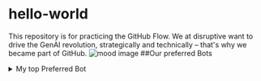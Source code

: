 # hello-world
This repository is for practicing the GitHub Flow.
We at disruptive want to drive the GenAI revolution, strategically and technically – that's why we became part of GitHub. 
<picture>
 <source media="(prefers-color-scheme: dark)" srcset="https://disruptive-muenchen.de/wp-content/uploads/2024/01/Disruptive_Blog_ChatGBT_4.jpg">
 <source media="(prefers-color-scheme: light)" srcset="https://disruptive-muenchen.de/wp-content/uploads/2024/01/Disruptive_Blog_ChatGBT_4.jpg">
 <img alt="mood image" src="https://disruptive-muenchen.de/wp-content/uploads/2024/01/Disruptive_Blog_ChatGBT_4.jpg">
</picture>
##Our preferred Bots
<details>
<summary>My top Preferred Bot</summary>

| Rank | Preferred Bot |
|-----:|---------------|
|     1|     ChatGPT   |
|     2|     Gemini    |
|     3|     Claude    |
</details>

